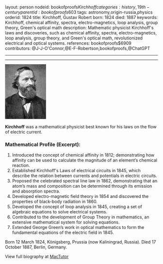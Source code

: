 layout: person
nodeid: bookofproofs$Kirchhoff
categories: history,19th-century
parentid: bookofproofs$603
tags: astronomy,origin-russia,physics
orderid: 1824
title: Kirchhoff, Gustav Robert
born: 1824
died: 1887
keywords: Kirchhoff, chemical affinity, spectra, electro-magnetics, loop analysis, group theory, Green's optical math
description: Mathematic physicist Kirchhoff's laws and discoveries, such as chemical affinity, spectra, electro-magnetics, loop analysis, group theory, and Green's optical math, revolutionized electrical and optical systems.
references: bookofproofs$6909
contributors: @J-J-O'Connor,@E-F-Robertson,bookofproofs,@ChatGPT

---



---

![Kirchhoff.jpg](https://github.com/bookofproofs/bookofproofs.github.io/blob/main/_sources/_assets/images/portraits/Kirchhoff.jpg?raw=true)

**Kirchhoff** was a mathematical physicist best known for his laws on the flow of electric current.

### Mathematical Profile (Excerpt):
1. Introduced the concept of chemical affinity in 1812; demonstrating how affinity can be used to calculate the magnitude of an element’s chemical reaction.
2. Established Kirchhoff's Laws of electrical circuits in 1845, which describe the relation between currents and potentials in electric circuits.
3. Proposed the celebrated spectral line law in 1862, demonstrating that an atom’s mass and composition can be determined through its emission and absorption spectra.
4. Developed electro-magnetic field theory in 1854 and discovered the properties of black-body radiation in 1860.
5. Developed the concept of loop analysis in 1845, creating a set of algebraic equations to solve electrical systems.
6. Contributed to the development of Group Theory in mathematics, an extensive mathematical system for solving equations.
7. Extended George Green’s work in optical mathematics to form the fundamental equations of the electric field in 1845.

Born 12 March 1824, Königsberg, Prussia (now Kaliningrad, Russia). Died 17 October 1887, Berlin, Germany.

View full biography at [MacTutor](https://mathshistory.st-andrews.ac.uk/Biographies/Kirchhoff/)

